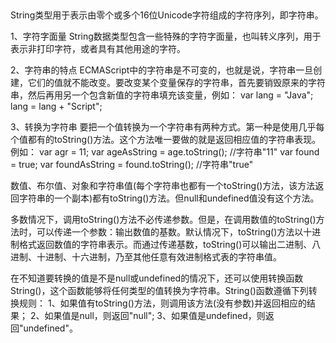 ##
String类型用于表示由零个或多个16位Unicode字符组成的字符序列，即字符串。

1、字符字面量
String数据类型包含一些特殊的字符字面量，也叫转义序列，用于表示非打印字符，或者具有其他用途的字符。

2、字符串的特点
ECMAScript中的字符串是不可变的，也就是说，字符串一旦创建，它们的值就不能改变。要改变某个变量保存的字符串，首先要销毁原来的字符串，然后再用另一个包含新值的字符串填充该变量，例如：
    var lang = "Java";
    lang = lang + "Script";

3、转换为字符串
要把一个值转换为一个字符串有两种方式。第一种是使用几乎每个值都有的toString()方法。这个方法唯一要做的就是返回相应值的字符串表现。
例如：
    var agr = 11;
    var ageAsString = age.toString();           //字符串"11"
    var found = true;
    var foundAsString = found.toString();       //字符串"true"

数值、布尔值、对象和字符串值(每个字符串也都有一个toString()方法，该方法返回字符串的一个副本)都有toString()方法。但null和undefined值没有这个方法。

多数情况下，调用toString()方法不必传递参数。但是，在调用数值的toString()方法时，可以传递一个参数：输出数值的基数。默认情况下，toString()方法以十进制格式返回数值的字符串表示。而通过传递基数，toString()可以输出二进制、八进制、十进制、十六进制，乃至其他任意有效进制格式表的字符串值。

在不知道要转换的值是不是null或undefined的情况下，还可以使用转换函数String()，这个函数能够将任何类型的值转换为字符串。String()函数遵循下列转换规则：
1、如果值有toString()方法，则调用该方法(没有参数)并返回相应的结果；
2、如果值是null，则返回"null";
3、如果值是undefined，则返回"undefined"。
